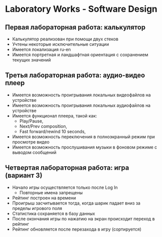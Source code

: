# Laboratory Works - Software Design
## Первая лабораторная работа: калькулятор
* Калькулятор реализован при помощи двух стеков
* Учтены некоторые исключительные ситуации
* Имеется локализация ru-en
* Имеется портретная и ландшафтная ориентация с сохранением текущих значений
## Третья лабораторная работа: аудио-видео плеер
* Имеется возможность проигрывания локальных видеофайлов на устройстве
* Имеется возможность проигрывания локальных аудиофайлов на устройстве
* Имеется функционал плеера, такой как: 
  - Play/Pause,
  - Next/Prev composition,
  - Fast forward/rewind 10 seconds,
* Имеется возможность переключения в полноэкранный режим при просмотре видео
* Имеется возможность прослушивания музыки в фоновом режиме с выводом сообщений
## Четвертая лабораторная работа: игра (вариант 3)
* Начало игры осуществляется только после Log In
  - Повторные имена запрещены
* Рейтинг построен на времени
* Проигрыш засчитывается тогда, когда шарик падает вниз за пределы игрового поля
* Статистика сохраняется в базу данных
* После окончания игры по нажатию на экран происходит переход в рейтинг
* Рейтинг обновляется после перезахода в игру (сортируется)
